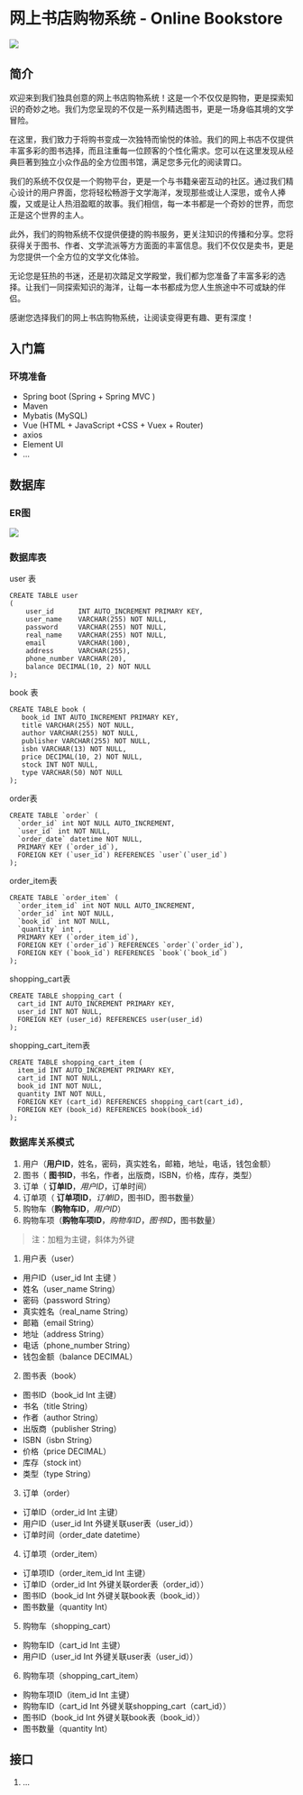 # 网上书店购物系统 - Online Bookstore

![](./images/hello.jpg)

## 简介

欢迎来到我们独具创意的网上书店购物系统！这是一个不仅仅是购物，更是探索知识的奇妙之地。我们为您呈现的不仅是一系列精选图书，更是一场身临其境的文学冒险。

在这里，我们致力于将购书变成一次独特而愉悦的体验。我们的网上书店不仅提供丰富多彩的图书选择，而且注重每一位顾客的个性化需求。您可以在这里发现从经典巨著到独立小众作品的全方位图书馆，满足您多元化的阅读胃口。

我们的系统不仅仅是一个购物平台，更是一个与书籍亲密互动的社区。通过我们精心设计的用户界面，您将轻松畅游于文学海洋，发现那些或让人深思，或令人捧腹，又或是让人热泪盈眶的故事。我们相信，每一本书都是一个奇妙的世界，而您正是这个世界的主人。

此外，我们的购物系统不仅提供便捷的购书服务，更关注知识的传播和分享。您将获得关于图书、作者、文学流派等方方面面的丰富信息。我们不仅仅是卖书，更是为您提供一个全方位的文学文化体验。

无论您是狂热的书迷，还是初次踏足文学殿堂，我们都为您准备了丰富多彩的选择。让我们一同探索知识的海洋，让每一本书都成为您人生旅途中不可或缺的伴侣。

感谢您选择我们的网上书店购物系统，让阅读变得更有趣、更有深度！

## 入门篇

### 环境准备

- Spring boot (Spring + Spring MVC )
- Maven
- Mybatis (MySQL)
- Vue (HTML + JavaScript +CSS + Vuex + Router)
- axios
- Element UI
- ...

## 数据库

### ER图

![](./images/er.jpg)

### 数据库表

user 表

```mysql
CREATE TABLE user
(
    user_id      INT AUTO_INCREMENT PRIMARY KEY,
    user_name    VARCHAR(255) NOT NULL,
    password     VARCHAR(255) NOT NULL,
    real_name    VARCHAR(255) NOT NULL,
    email        VARCHAR(100),
    address      VARCHAR(255),
    phone_number VARCHAR(20),
    balance DECIMAL(10, 2) NOT NULL
);
```

book 表

```mysql
CREATE TABLE book (
   book_id INT AUTO_INCREMENT PRIMARY KEY,
   title VARCHAR(255) NOT NULL,
   author VARCHAR(255) NOT NULL,
   publisher VARCHAR(255) NOT NULL,
   isbn VARCHAR(13) NOT NULL,
   price DECIMAL(10, 2) NOT NULL,
   stock INT NOT NULL,
   type VARCHAR(50) NOT NULL
);
```

order表

```mysql
CREATE TABLE `order` (
  `order_id` int NOT NULL AUTO_INCREMENT,
  `user_id` int NOT NULL,
  `order_date` datetime NOT NULL, 
  PRIMARY KEY (`order_id`),
  FOREIGN KEY (`user_id`) REFERENCES `user`(`user_id`)  
);
```

order_item表

```mysql
CREATE TABLE `order_item` (
  `order_item_id` int NOT NULL AUTO_INCREMENT,
  `order_id` int NOT NULL,
  `book_id` int NOT NULL,
  `quantity` int ,
  PRIMARY KEY (`order_item_id`),
  FOREIGN KEY (`order_id`) REFERENCES `order`(`order_id`),
  FOREIGN KEY (`book_id`) REFERENCES `book`(`book_id`)
);
```

shopping_cart表

```mysql
CREATE TABLE shopping_cart (
  cart_id INT AUTO_INCREMENT PRIMARY KEY,
  user_id INT NOT NULL,
  FOREIGN KEY (user_id) REFERENCES user(user_id)
);
```

shopping_cart_item表

```mysql
CREATE TABLE shopping_cart_item (
  item_id INT AUTO_INCREMENT PRIMARY KEY,
  cart_id INT NOT NULL,
  book_id INT NOT NULL,
  quantity INT NOT NULL,
  FOREIGN KEY (cart_id) REFERENCES shopping_cart(cart_id),
  FOREIGN KEY (book_id) REFERENCES book(book_id)
);
```

### 数据库关系模式

1. 用户（**用户ID**，姓名，密码，真实姓名，邮箱，地址，电话，钱包金额）
2. 图书（ **图书ID**，书名，作者，出版商，ISBN，价格，库存，类型）
3. 订单（ **订单ID**，*用户ID*，订单时间）
4. 订单项（ **订单项ID**，*订单ID*，图书ID，图书数量）
5. 购物车（**购物车ID**，*用户ID*）
6. 购物车项（**购物车项ID**，*购物车ID*，*图书ID*，图书数量）

> 注：加粗为主键，斜体为外键

1. 用户表（user）

- 用户ID（user_id	Int	主键  ）
- 姓名（user_name    String）
- 密码（password    String）
- 真实姓名（real_name    String）
- 邮箱（email    String）
- 地址（address    String）
- 电话（phone_number    String）
- 钱包金额（balance    DECIMAL）

2. 图书表（book）

- 图书ID（book_id    Int    主键）
- 书名（title    String）
- 作者（author    String）
- 出版商（publisher    String）
- ISBN（isbn    String）
- 价格（price    DECIMAL）
- 库存（stock    int）
- 类型（type    String）

3. 订单（order）

- 订单ID（order_id    Int    主键）
- 用户ID（user_id    Int    外键关联user表（user_id））
- 订单时间（order_date   datetime）

4. 订单项（order_item）

- 订单项ID（order_item_id    Int    主键）
- 订单ID（order_id    Int    外键关联order表（order_id））
- 图书ID（book_id    Int    外键关联book表（book_id））
- 图书数量（quantity    Int）

5. 购物车（shopping_cart）

- 购物车ID（cart_id    Int    主键）
- 用户ID（user_id    Int   外键关联user表（user_id））

6. 购物车项（shopping_cart_item）

- 购物车项ID（item_id    Int    主键）
- 购物车ID（cart_id    Int    外键关联shopping_cart（cart_id））
- 图书ID（book_id    Int    外键关联book表（book_id））
- 图书数量（quantity    Int）

## 接口

1. ...
